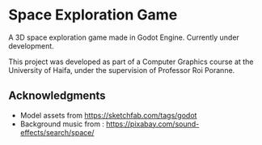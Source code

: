 # Space Exploration Game

A 3D space exploration game made in Godot Engine.
Currently under development.

This project was developed as part of a Computer Graphics course at the University of Haifa, under the supervision of Professor Roi Poranne.

## Acknowledgments
- Model assets from https://sketchfab.com/tags/godot
- Background music from : https://pixabay.com/sound-effects/search/space/
